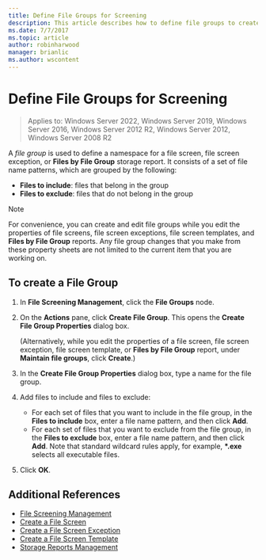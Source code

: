 ```yaml
---
title: Define File Groups for Screening
description: This article describes how to define file groups to create a namespace for file screen, file screen exception, or files by file group storage reports
ms.date: 7/7/2017
ms.topic: article
author: robinharwood
manager: brianlic
ms.author: wscontent
---
```

# Define File Groups for Screening

>Applies to: Windows Server 2022, Windows Server 2019, Windows Server 2016, Windows Server 2012 R2, Windows Server 2012, Windows Server 2008 R2

A *file group* is used to define a namespace for a file screen, file screen exception, or **Files by File Group** storage report. It consists of a set of file name patterns, which are grouped by the following:

-   **Files to include**: files that belong in the group
-   **Files to exclude**: files that do not belong in the group

> [!Note]
> For convenience, you can create and edit file groups while you edit the properties of file screens, file screen exceptions, file screen templates, and **Files by File Group** reports. Any file group changes that you make from these property sheets are not limited to the current item that you are working on.

## To create a File Group

1.  In **File Screening Management**, click the **File Groups** node.

2.  On the **Actions** pane, click **Create File Group**. This opens the **Create File Group Properties** dialog box.

    (Alternatively, while you edit the properties of a file screen, file screen exception, file screen template, or **Files by File Group** report, under **Maintain file groups**, click **Create**.)

3.  In the **Create File Group Properties** dialog box, type a name for the file group.

4.  Add files to include and files to exclude:

    -   For each set of files that you want to include in the file group, in the **Files to include** box, enter a file name pattern, and then click **Add**.
    -   For each set of files that you want to exclude from the file group, in the **Files to exclude** box, enter a file name pattern, and then click **Add**.
        Note that standard wildcard rules apply, for example, **\*.exe** selects all executable files.

5.  Click **OK**.

## Additional References

-   [File Screening Management](file-screening-management.md)
-   [Create a File Screen](create-file-screen.md)
-   [Create a File Screen Exception](create-file-screen-exception.md)
-   [Create a File Screen Template](create-file-screen-template.md)
-   [Storage Reports Management](storage-reports-management.md)


